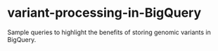 # variant-processing-in-BigQuery
Sample queries to highlight the benefits of storing genomic variants in BigQuery.
